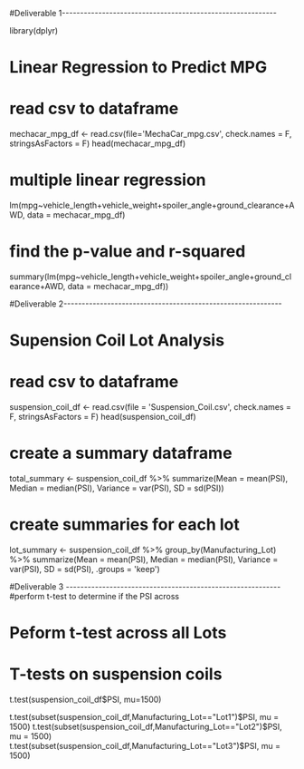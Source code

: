 
#Deliverable 1-----------------------------------------------------------

library(dplyr)

# Linear Regression to Predict MPG
# read csv to dataframe
mechacar_mpg_df <- read.csv(file='MechaCar_mpg.csv', check.names = F, stringsAsFactors = F)
head(mechacar_mpg_df)
# multiple linear regression
lm(mpg~vehicle_length+vehicle_weight+spoiler_angle+ground_clearance+AWD, data = mechacar_mpg_df)
# find the p-value and r-squared
summary(lm(mpg~vehicle_length+vehicle_weight+spoiler_angle+ground_clearance+AWD, data = mechacar_mpg_df))



#Deliverable 2------------------------------------------------------------
# Supension Coil Lot Analysis
# read csv to dataframe
suspension_coil_df <- read.csv(file = 'Suspension_Coil.csv', check.names = F, stringsAsFactors = F)
head(suspension_coil_df)
# create a summary dataframe
total_summary <- suspension_coil_df %>% summarize(Mean = mean(PSI), Median = median(PSI), Variance = var(PSI), SD = sd(PSI))
# create summaries for each lot
lot_summary <- suspension_coil_df %>% group_by(Manufacturing_Lot) %>% summarize(Mean = mean(PSI), Median = median(PSI), Variance = var(PSI), SD = sd(PSI), .groups = 'keep')






#Deliverable 3 -----------------------------------------------------------
#perform t-test to determine if the PSI across 
# Peform t-test across all Lots
# T-tests on suspension coils
t.test(suspension_coil_df$PSI, mu=1500)

t.test(subset(suspension_coil_df,Manufacturing_Lot=="Lot1")$PSI, mu = 1500)
t.test(subset(suspension_coil_df,Manufacturing_Lot=="Lot2")$PSI, mu = 1500)
t.test(subset(suspension_coil_df,Manufacturing_Lot=="Lot3")$PSI, mu = 1500)
